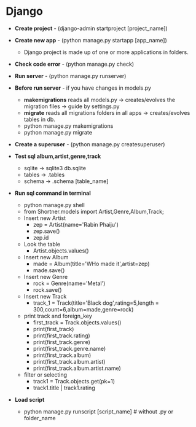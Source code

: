 # Django

- **Create project** - (django-admin startproject [project_name])

- **Create new app** - (python manage.py startapp [app_name])
  - Django project is made up of one or more applications in folders.

- **Check code error** - (python manage.py check)

- **Run server** - (python manage.py runserver)

- **Before run server** - if you have changes in models.py
  - **makemigrations** reads all models.py -> creates/evolves the migration files -> guide by settings.py
  - **migrate** reads all migrations folders in all apps -> creates/evolves tables in db.
  - python manage.py makemigrations
  - python manage.py migrate

- **Create a superuser** - (python manage.py createsuperuser)
  
- **Test sql album,artist,genre,track**
  - sqlite -> sqlite3 db.sqlite
  - tables -> .tables
  - schema -> .schema [table_name]

- **Run sql command in terminal**
  - python manage.py shell
  - from Shortner.models import Artist,Genre,Album,Track;
  - Insert new Artist
    - zep = Artist(name='Rabin Phaiju')
    - zep.save()
    - zep.id
  - Look the table
    - Artist.objects.values()
  - Insert new Album
    - made = Album(title='WHo made it',artist=zep)
    - made.save()
  - Insert new Genre
    - rock = Genre(name='Metal')
    - rock.save()
  - Insert new Track
    - track_1 = Track(title='Black dog',rating=5,length = 300,count=6,album=made,genre=rock)
  - print track and foreign_key
    - first_track = Track.objects.values()
    - print(first_track)
    - print(first_track.rating)
    - print(first_track.genre)
    - print(first_track.genre.name)
    - print(first_track.album)
    - print(first_track.album.artist)
    - print(first_track.album.artist.name)
  - filter or selecting
    - track1 = Track.objects.get(pk=1)
    - track1.title | track1.rating

- **Load script**
  - python manage.py runscript [script_name] # without .py or folder_name

